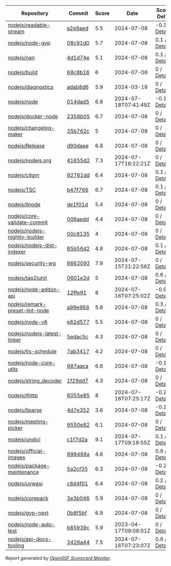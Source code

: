<!-- OPENSSF-SCORECARD-MONITOR:START -->

| Repository | Commit | Score | Date | Score Delta | Report | StepSecurity |
| -- | -- | -- | -- | -- | -- | -- |
| [nodejs/readable-stream](https://github.com/nodejs/readable-stream) | [a2e9aed](https://github.com/nodejs/readable-stream/commit/a2e9aedf4aeee4a5e4d8efcb175edb67e2817eaa) | 5.5 | 2024-07-08 | -0.3 / [Details](https://ossf.github.io/scorecard-visualizer/#/projects/github.com/nodejs/readable-stream/compare/a2e9aedf4aeee4a5e4d8efcb175edb67e2817eaa/a2e9aedf4aeee4a5e4d8efcb175edb67e2817eaa) | [View](https://ossf.github.io/scorecard-visualizer/#/projects/github.com/nodejs/readable-stream/commit/a2e9aedf4aeee4a5e4d8efcb175edb67e2817eaa) | [Fix it](https://app.stepsecurity.io/securerepo?repo=nodejs/readable-stream) |
| [nodejs/node-gyp](https://github.com/nodejs/node-gyp) | [08c91d0](https://github.com/nodejs/node-gyp/commit/08c91d08adfcf1f24e7ff3e14b454da27bb6be25) | 5.7 | 2024-07-08 | 0.1 / [Details](https://ossf.github.io/scorecard-visualizer/#/projects/github.com/nodejs/node-gyp/compare/c495083d991e26de74ec998110d6259675328d65/08c91d08adfcf1f24e7ff3e14b454da27bb6be25) | [View](https://ossf.github.io/scorecard-visualizer/#/projects/github.com/nodejs/node-gyp/commit/08c91d08adfcf1f24e7ff3e14b454da27bb6be25) | [Fix it](https://app.stepsecurity.io/securerepo?repo=nodejs/node-gyp) |
| [nodejs/nan](https://github.com/nodejs/nan) | [4d1d74e](https://github.com/nodejs/nan/commit/4d1d74e0a9ea8fa8091b88e45dc57e4c7eb9cdf7) | 5.1 | 2024-07-08 | 0.1 / [Details](https://ossf.github.io/scorecard-visualizer/#/projects/github.com/nodejs/nan/compare/56585a1cd21f25b4d56168063cedaf0831c63fef/4d1d74e0a9ea8fa8091b88e45dc57e4c7eb9cdf7) | [View](https://ossf.github.io/scorecard-visualizer/#/projects/github.com/nodejs/nan/commit/4d1d74e0a9ea8fa8091b88e45dc57e4c7eb9cdf7) | [Fix it](https://app.stepsecurity.io/securerepo?repo=nodejs/nan) |
| [nodejs/build](https://github.com/nodejs/build) | [68c8b16](https://github.com/nodejs/build/commit/68c8b16e8dc4d249b318dc55787079f314550ba6) | 6 | 2024-07-08 | 0 / [Details](https://ossf.github.io/scorecard-visualizer/#/projects/github.com/nodejs/build/compare/b0675c57520af651b65dc53d5f6971c9f8b240fe/68c8b16e8dc4d249b318dc55787079f314550ba6) | [View](https://ossf.github.io/scorecard-visualizer/#/projects/github.com/nodejs/build/commit/68c8b16e8dc4d249b318dc55787079f314550ba6) | [Fix it](https://app.stepsecurity.io/securerepo?repo=nodejs/build) |
| [nodejs/diagnostics](https://github.com/nodejs/diagnostics) | [adab8d6](https://github.com/nodejs/diagnostics/commit/adab8d62aca9e47928570c29e7e5908a0f825039) | 5.9 | 2024-03-19 | 0 / [Details](https://ossf.github.io/scorecard-visualizer/#/projects/github.com/nodejs/diagnostics/compare/adab8d62aca9e47928570c29e7e5908a0f825039/adab8d62aca9e47928570c29e7e5908a0f825039) | [View](https://ossf.github.io/scorecard-visualizer/#/projects/github.com/nodejs/diagnostics/commit/adab8d62aca9e47928570c29e7e5908a0f825039) | [Fix it](https://app.stepsecurity.io/securerepo?repo=nodejs/diagnostics) |
| [nodejs/node](https://github.com/nodejs/node) | [014dad5](https://github.com/nodejs/node/commit/014dad5953a632f44e668f9527f546c6e1bb8b86) | 6.8 | 2024-07-18T07:41:49Z | -0.1 / [Details](https://ossf.github.io/scorecard-visualizer/#/projects/github.com/nodejs/node/compare/35b8e5cb0c9890e30cd552be348cdee1aaa6d348/014dad5953a632f44e668f9527f546c6e1bb8b86) | [View](https://ossf.github.io/scorecard-visualizer/#/projects/github.com/nodejs/node/commit/014dad5953a632f44e668f9527f546c6e1bb8b86) | [Fix it](https://app.stepsecurity.io/securerepo?repo=nodejs/node) |
| [nodejs/docker-node](https://github.com/nodejs/docker-node) | [2358b05](https://github.com/nodejs/docker-node/commit/2358b05a03119c1342a4a1cb8ffb21b026737029) | 6.7 | 2024-07-08 | 0 / [Details](https://ossf.github.io/scorecard-visualizer/#/projects/github.com/nodejs/docker-node/compare/325606f2b43ff922bc5cda93e36f69184213f80c/2358b05a03119c1342a4a1cb8ffb21b026737029) | [View](https://ossf.github.io/scorecard-visualizer/#/projects/github.com/nodejs/docker-node/commit/2358b05a03119c1342a4a1cb8ffb21b026737029) | [Fix it](https://app.stepsecurity.io/securerepo?repo=nodejs/docker-node) |
| [nodejs/changelog-maker](https://github.com/nodejs/changelog-maker) | [35b762c](https://github.com/nodejs/changelog-maker/commit/35b762c78ae5beb7dbe0cacca41717ddb29a3484) | 5 | 2024-07-08 | 0 / [Details](https://ossf.github.io/scorecard-visualizer/#/projects/github.com/nodejs/changelog-maker/compare/35b762c78ae5beb7dbe0cacca41717ddb29a3484/35b762c78ae5beb7dbe0cacca41717ddb29a3484) | [View](https://ossf.github.io/scorecard-visualizer/#/projects/github.com/nodejs/changelog-maker/commit/35b762c78ae5beb7dbe0cacca41717ddb29a3484) | [Fix it](https://app.stepsecurity.io/securerepo?repo=nodejs/changelog-maker) |
| [nodejs/Release](https://github.com/nodejs/Release) | [d90daee](https://github.com/nodejs/Release/commit/d90daee4e39ab94f0f7982a8717a4dbc03df7d40) | 6.8 | 2024-07-08 | 0 / [Details](https://ossf.github.io/scorecard-visualizer/#/projects/github.com/nodejs/Release/compare/42a1d7c5f3bce8d2efc8d96c7aeb147a173ed396/d90daee4e39ab94f0f7982a8717a4dbc03df7d40) | [View](https://ossf.github.io/scorecard-visualizer/#/projects/github.com/nodejs/Release/commit/d90daee4e39ab94f0f7982a8717a4dbc03df7d40) | [Fix it](https://app.stepsecurity.io/securerepo?repo=nodejs/Release) |
| [nodejs/nodejs.org](https://github.com/nodejs/nodejs.org) | [41655d2](https://github.com/nodejs/nodejs.org/commit/41655d21147f64af24b1ad4340658984bb10cb52) | 7.3 | 2024-07-17T16:22:21Z | 0 / [Details](https://ossf.github.io/scorecard-visualizer/#/projects/github.com/nodejs/nodejs.org/compare/290775f66f028983c057745f435d548bbc4cb3c9/41655d21147f64af24b1ad4340658984bb10cb52) | [View](https://ossf.github.io/scorecard-visualizer/#/projects/github.com/nodejs/nodejs.org/commit/41655d21147f64af24b1ad4340658984bb10cb52) | [Fix it](https://app.stepsecurity.io/securerepo?repo=nodejs/nodejs.org) |
| [nodejs/citgm](https://github.com/nodejs/citgm) | [92761dd](https://github.com/nodejs/citgm/commit/92761dd7d0327a74fe8f174ace12dd832b1258e1) | 6.4 | 2024-07-08 | 0.1 / [Details](https://ossf.github.io/scorecard-visualizer/#/projects/github.com/nodejs/citgm/compare/66069f3f680d669872787467dffa37a96cf4793e/92761dd7d0327a74fe8f174ace12dd832b1258e1) | [View](https://ossf.github.io/scorecard-visualizer/#/projects/github.com/nodejs/citgm/commit/92761dd7d0327a74fe8f174ace12dd832b1258e1) | [Fix it](https://app.stepsecurity.io/securerepo?repo=nodejs/citgm) |
| [nodejs/TSC](https://github.com/nodejs/TSC) | [b47f766](https://github.com/nodejs/TSC/commit/b47f76634b9890380ff6974bdd634d63aba644d6) | 6.7 | 2024-07-08 | 0.1 / [Details](https://ossf.github.io/scorecard-visualizer/#/projects/github.com/nodejs/TSC/compare/cca8d6819b581d71bd5b95c5ee665b71463a4daa/b47f76634b9890380ff6974bdd634d63aba644d6) | [View](https://ossf.github.io/scorecard-visualizer/#/projects/github.com/nodejs/TSC/commit/b47f76634b9890380ff6974bdd634d63aba644d6) | [Fix it](https://app.stepsecurity.io/securerepo?repo=nodejs/TSC) |
| [nodejs/llnode](https://github.com/nodejs/llnode) | [de1f01d](https://github.com/nodejs/llnode/commit/de1f01d70a5c58111dd873d340f898023e4e8fe6) | 5.4 | 2024-07-08 | 0 / [Details](https://ossf.github.io/scorecard-visualizer/#/projects/github.com/nodejs/llnode/compare/de1f01d70a5c58111dd873d340f898023e4e8fe6/de1f01d70a5c58111dd873d340f898023e4e8fe6) | [View](https://ossf.github.io/scorecard-visualizer/#/projects/github.com/nodejs/llnode/commit/de1f01d70a5c58111dd873d340f898023e4e8fe6) | [Fix it](https://app.stepsecurity.io/securerepo?repo=nodejs/llnode) |
| [nodejs/core-validate-commit](https://github.com/nodejs/core-validate-commit) | [006aedd](https://github.com/nodejs/core-validate-commit/commit/006aedd1c889ebfacdf2c346efd6e6a572cbc5e0) | 4.4 | 2024-07-08 | 0 / [Details](https://ossf.github.io/scorecard-visualizer/#/projects/github.com/nodejs/core-validate-commit/compare/006aedd1c889ebfacdf2c346efd6e6a572cbc5e0/006aedd1c889ebfacdf2c346efd6e6a572cbc5e0) | [View](https://ossf.github.io/scorecard-visualizer/#/projects/github.com/nodejs/core-validate-commit/commit/006aedd1c889ebfacdf2c346efd6e6a572cbc5e0) | [Fix it](https://app.stepsecurity.io/securerepo?repo=nodejs/core-validate-commit) |
| [nodejs/nodejs-nightly-builder](https://github.com/nodejs/nodejs-nightly-builder) | [00c8135](https://github.com/nodejs/nodejs-nightly-builder/commit/00c8135102b0e272ed1d8950845a5412cc9bc237) | 4 | 2024-07-08 | 0 / [Details](https://ossf.github.io/scorecard-visualizer/#/projects/github.com/nodejs/nodejs-nightly-builder/compare/00c8135102b0e272ed1d8950845a5412cc9bc237/00c8135102b0e272ed1d8950845a5412cc9bc237) | [View](https://ossf.github.io/scorecard-visualizer/#/projects/github.com/nodejs/nodejs-nightly-builder/commit/00c8135102b0e272ed1d8950845a5412cc9bc237) | [Fix it](https://app.stepsecurity.io/securerepo?repo=nodejs/nodejs-nightly-builder) |
| [nodejs/nodejs-dist-indexer](https://github.com/nodejs/nodejs-dist-indexer) | [85b56d2](https://github.com/nodejs/nodejs-dist-indexer/commit/85b56d2afb590b8dbe3e716082123182ca19f9bc) | 4.8 | 2024-07-08 | 0.1 / [Details](https://ossf.github.io/scorecard-visualizer/#/projects/github.com/nodejs/nodejs-dist-indexer/compare/d03a1f0d36af7cd1ffd8d2ce7fb622e788177f43/85b56d2afb590b8dbe3e716082123182ca19f9bc) | [View](https://ossf.github.io/scorecard-visualizer/#/projects/github.com/nodejs/nodejs-dist-indexer/commit/85b56d2afb590b8dbe3e716082123182ca19f9bc) | [Fix it](https://app.stepsecurity.io/securerepo?repo=nodejs/nodejs-dist-indexer) |
| [nodejs/security-wg](https://github.com/nodejs/security-wg) | [6662092](https://github.com/nodejs/security-wg/commit/6662092dee09f35b4ce95fcdf481d4d048270bde) | 7.9 | 2024-07-15T21:22:56Z | 0 / [Details](https://ossf.github.io/scorecard-visualizer/#/projects/github.com/nodejs/security-wg/compare/a2b189b1e0f42b76f68fcfac8fc81515fdd7bb21/6662092dee09f35b4ce95fcdf481d4d048270bde) | [View](https://ossf.github.io/scorecard-visualizer/#/projects/github.com/nodejs/security-wg/commit/6662092dee09f35b4ce95fcdf481d4d048270bde) | [Fix it](https://app.stepsecurity.io/securerepo?repo=nodejs/security-wg) |
| [nodejs/tap2junit](https://github.com/nodejs/tap2junit) | [0601e2d](https://github.com/nodejs/tap2junit/commit/0601e2df056c9a6625eba78c627eab405d09caa8) | 5 | 2024-07-08 | 0.6 / [Details](https://ossf.github.io/scorecard-visualizer/#/projects/github.com/nodejs/tap2junit/compare/4ddd2472a94b6153d7f298fc63fde04980903f66/0601e2df056c9a6625eba78c627eab405d09caa8) | [View](https://ossf.github.io/scorecard-visualizer/#/projects/github.com/nodejs/tap2junit/commit/0601e2df056c9a6625eba78c627eab405d09caa8) | [Fix it](https://app.stepsecurity.io/securerepo?repo=nodejs/tap2junit) |
| [nodejs/node-addon-api](https://github.com/nodejs/node-addon-api) | [12ffe91](https://github.com/nodejs/node-addon-api/commit/12ffe91b8f94c0b2491fcc5b15547a3ff23ceb07) | 8 | 2024-07-16T07:25:02Z | -0.9 / [Details](https://ossf.github.io/scorecard-visualizer/#/projects/github.com/nodejs/node-addon-api/compare/7e1aa06132558fcc3de4ef5f4f6b84ff10c32502/12ffe91b8f94c0b2491fcc5b15547a3ff23ceb07) | [View](https://ossf.github.io/scorecard-visualizer/#/projects/github.com/nodejs/node-addon-api/commit/12ffe91b8f94c0b2491fcc5b15547a3ff23ceb07) | [Fix it](https://app.stepsecurity.io/securerepo?repo=nodejs/node-addon-api) |
| [nodejs/remark-preset-lint-node](https://github.com/nodejs/remark-preset-lint-node) | [a99e968](https://github.com/nodejs/remark-preset-lint-node/commit/a99e968ef22cf09bfa9088e7a5d4ff589bfdc2d8) | 5.8 | 2024-07-08 | 0.3 / [Details](https://ossf.github.io/scorecard-visualizer/#/projects/github.com/nodejs/remark-preset-lint-node/compare/2c79e4ab823c8c57bd59a86ad0523a231ef1c9b5/a99e968ef22cf09bfa9088e7a5d4ff589bfdc2d8) | [View](https://ossf.github.io/scorecard-visualizer/#/projects/github.com/nodejs/remark-preset-lint-node/commit/a99e968ef22cf09bfa9088e7a5d4ff589bfdc2d8) | [Fix it](https://app.stepsecurity.io/securerepo?repo=nodejs/remark-preset-lint-node) |
| [nodejs/node-v8](https://github.com/nodejs/node-v8) | [e82d577](https://github.com/nodejs/node-v8/commit/e82d577cdc34e19a65d919975b7ba35f2b9bc915) | 5.5 | 2024-07-08 | 0 / [Details](https://ossf.github.io/scorecard-visualizer/#/projects/github.com/nodejs/node-v8/compare/e82d577cdc34e19a65d919975b7ba35f2b9bc915/e82d577cdc34e19a65d919975b7ba35f2b9bc915) | [View](https://ossf.github.io/scorecard-visualizer/#/projects/github.com/nodejs/node-v8/commit/e82d577cdc34e19a65d919975b7ba35f2b9bc915) | [Fix it](https://app.stepsecurity.io/securerepo?repo=nodejs/node-v8) |
| [nodejs/nodejs-latest-linker](https://github.com/nodejs/nodejs-latest-linker) | [5edac5c](https://github.com/nodejs/nodejs-latest-linker/commit/5edac5c47c6b3f619bff3e51996dd18796f92c71) | 4.3 | 2024-07-08 | 0 / [Details](https://ossf.github.io/scorecard-visualizer/#/projects/github.com/nodejs/nodejs-latest-linker/compare/5edac5c47c6b3f619bff3e51996dd18796f92c71/5edac5c47c6b3f619bff3e51996dd18796f92c71) | [View](https://ossf.github.io/scorecard-visualizer/#/projects/github.com/nodejs/nodejs-latest-linker/commit/5edac5c47c6b3f619bff3e51996dd18796f92c71) | [Fix it](https://app.stepsecurity.io/securerepo?repo=nodejs/nodejs-latest-linker) |
| [nodejs/lts-schedule](https://github.com/nodejs/lts-schedule) | [7ab3417](https://github.com/nodejs/lts-schedule/commit/7ab3417749715bd6665eb840da54a5bea696ecc0) | 4.2 | 2024-07-08 | 0 / [Details](https://ossf.github.io/scorecard-visualizer/#/projects/github.com/nodejs/lts-schedule/compare/7ab3417749715bd6665eb840da54a5bea696ecc0/7ab3417749715bd6665eb840da54a5bea696ecc0) | [View](https://ossf.github.io/scorecard-visualizer/#/projects/github.com/nodejs/lts-schedule/commit/7ab3417749715bd6665eb840da54a5bea696ecc0) | [Fix it](https://app.stepsecurity.io/securerepo?repo=nodejs/lts-schedule) |
| [nodejs/node-core-utils](https://github.com/nodejs/node-core-utils) | [987aaca](https://github.com/nodejs/node-core-utils/commit/987aacaded33e94548cb22904c7fb828fd73e804) | 6.6 | 2024-07-08 | -0.1 / [Details](https://ossf.github.io/scorecard-visualizer/#/projects/github.com/nodejs/node-core-utils/compare/78ad33777bdf1dda71e63114fb4b6fbc6e39b81d/987aacaded33e94548cb22904c7fb828fd73e804) | [View](https://ossf.github.io/scorecard-visualizer/#/projects/github.com/nodejs/node-core-utils/commit/987aacaded33e94548cb22904c7fb828fd73e804) | [Fix it](https://app.stepsecurity.io/securerepo?repo=nodejs/node-core-utils) |
| [nodejs/string_decoder](https://github.com/nodejs/string_decoder) | [1f29dd7](https://github.com/nodejs/string_decoder/commit/1f29dd715a6c829da89e869af7dafc231c20ed9f) | 4.3 | 2024-07-08 | 0 / [Details](https://ossf.github.io/scorecard-visualizer/#/projects/github.com/nodejs/string_decoder/compare/1f29dd715a6c829da89e869af7dafc231c20ed9f/1f29dd715a6c829da89e869af7dafc231c20ed9f) | [View](https://ossf.github.io/scorecard-visualizer/#/projects/github.com/nodejs/string_decoder/commit/1f29dd715a6c829da89e869af7dafc231c20ed9f) | [Fix it](https://app.stepsecurity.io/securerepo?repo=nodejs/string_decoder) |
| [nodejs/llhttp](https://github.com/nodejs/llhttp) | [6055e85](https://github.com/nodejs/llhttp/commit/6055e856280e70b1c31281267f98e830a1412e62) | 8 | 2024-07-16T07:25:17Z | -0.2 / [Details](https://ossf.github.io/scorecard-visualizer/#/projects/github.com/nodejs/llhttp/compare/6055e856280e70b1c31281267f98e830a1412e62/6055e856280e70b1c31281267f98e830a1412e62) | [View](https://ossf.github.io/scorecard-visualizer/#/projects/github.com/nodejs/llhttp/commit/6055e856280e70b1c31281267f98e830a1412e62) | [Fix it](https://app.stepsecurity.io/securerepo?repo=nodejs/llhttp) |
| [nodejs/llparse](https://github.com/nodejs/llparse) | [4d7e352](https://github.com/nodejs/llparse/commit/4d7e35267870b576f41112f6f720f4a1009b10b8) | 3.6 | 2024-07-08 | -0.1 / [Details](https://ossf.github.io/scorecard-visualizer/#/projects/github.com/nodejs/llparse/compare/4d7e35267870b576f41112f6f720f4a1009b10b8/4d7e35267870b576f41112f6f720f4a1009b10b8) | [View](https://ossf.github.io/scorecard-visualizer/#/projects/github.com/nodejs/llparse/commit/4d7e35267870b576f41112f6f720f4a1009b10b8) | [Fix it](https://app.stepsecurity.io/securerepo?repo=nodejs/llparse) |
| [nodejs/meeting-picker](https://github.com/nodejs/meeting-picker) | [9550e82](https://github.com/nodejs/meeting-picker/commit/9550e823b2c3b948eae8145afc557cd530951e83) | 6.1 | 2024-07-08 | 0 / [Details](https://ossf.github.io/scorecard-visualizer/#/projects/github.com/nodejs/meeting-picker/compare/956fbd94f117d1c3c6d22872b5936438bbfed16d/9550e823b2c3b948eae8145afc557cd530951e83) | [View](https://ossf.github.io/scorecard-visualizer/#/projects/github.com/nodejs/meeting-picker/commit/9550e823b2c3b948eae8145afc557cd530951e83) | [Fix it](https://app.stepsecurity.io/securerepo?repo=nodejs/meeting-picker) |
| [nodejs/undici](https://github.com/nodejs/undici) | [c1f7d2a](https://github.com/nodejs/undici/commit/c1f7d2a9a6556e5a34fdf5ed38c77ce636f1ff02) | 9.1 | 2024-07-17T09:18:55Z | 0.1 / [Details](https://ossf.github.io/scorecard-visualizer/#/projects/github.com/nodejs/undici/compare/f9d18b3140031cfb8668be42b0564621269b2ef9/c1f7d2a9a6556e5a34fdf5ed38c77ce636f1ff02) | [View](https://ossf.github.io/scorecard-visualizer/#/projects/github.com/nodejs/undici/commit/c1f7d2a9a6556e5a34fdf5ed38c77ce636f1ff02) | [Fix it](https://app.stepsecurity.io/securerepo?repo=nodejs/undici) |
| [nodejs/official-images](https://github.com/nodejs/official-images) | [998488a](https://github.com/nodejs/official-images/commit/998488aded6d858b073320b7e0d93903005277c1) | 4.6 | 2024-07-08 | 0.9 / [Details](https://ossf.github.io/scorecard-visualizer/#/projects/github.com/nodejs/official-images/compare/0043a2597f764b1c0374abd06c57d496d6cc8ffd/998488aded6d858b073320b7e0d93903005277c1) | [View](https://ossf.github.io/scorecard-visualizer/#/projects/github.com/nodejs/official-images/commit/998488aded6d858b073320b7e0d93903005277c1) | [Fix it](https://app.stepsecurity.io/securerepo?repo=nodejs/official-images) |
| [nodejs/package-maintenance](https://github.com/nodejs/package-maintenance) | [5a2cf35](https://github.com/nodejs/package-maintenance/commit/5a2cf352cb10bb9e0094d8020064cfd85f52a4b9) | 6.3 | 2024-07-08 | -0.2 / [Details](https://ossf.github.io/scorecard-visualizer/#/projects/github.com/nodejs/package-maintenance/compare/86e8fdaeef78fcd366914aa05bca0a53c37baa2a/5a2cf352cb10bb9e0094d8020064cfd85f52a4b9) | [View](https://ossf.github.io/scorecard-visualizer/#/projects/github.com/nodejs/package-maintenance/commit/5a2cf352cb10bb9e0094d8020064cfd85f52a4b9) | [Fix it](https://app.stepsecurity.io/securerepo?repo=nodejs/package-maintenance) |
| [nodejs/uvwasi](https://github.com/nodejs/uvwasi) | [c8d4f01](https://github.com/nodejs/uvwasi/commit/c8d4f01c909565c776947f38f9343521ada2534e) | 6.4 | 2024-07-08 | 0.2 / [Details](https://ossf.github.io/scorecard-visualizer/#/projects/github.com/nodejs/uvwasi/compare/83dd1fc85077346b1f49a8f3f7a6db96cc0d299d/c8d4f01c909565c776947f38f9343521ada2534e) | [View](https://ossf.github.io/scorecard-visualizer/#/projects/github.com/nodejs/uvwasi/commit/c8d4f01c909565c776947f38f9343521ada2534e) | [Fix it](https://app.stepsecurity.io/securerepo?repo=nodejs/uvwasi) |
| [nodejs/corepack](https://github.com/nodejs/corepack) | [3e3b046](https://github.com/nodejs/corepack/commit/3e3b04619cb4a91f207a72fb450f6fc4e2f01aec) | 5.9 | 2024-07-08 | 0 / [Details](https://ossf.github.io/scorecard-visualizer/#/projects/github.com/nodejs/corepack/compare/df1b773942a81ae9d57ea0b2ee7c0d9d2fe52e93/3e3b04619cb4a91f207a72fb450f6fc4e2f01aec) | [View](https://ossf.github.io/scorecard-visualizer/#/projects/github.com/nodejs/corepack/commit/3e3b04619cb4a91f207a72fb450f6fc4e2f01aec) | [Fix it](https://app.stepsecurity.io/securerepo?repo=nodejs/corepack) |
| [nodejs/gyp-next](https://github.com/nodejs/gyp-next) | [0b8f5bf](https://github.com/nodejs/gyp-next/commit/0b8f5bfcaac7eb02a4fd7154712b08adb3c84aba) | 6.9 | 2024-07-08 | 0 / [Details](https://ossf.github.io/scorecard-visualizer/#/projects/github.com/nodejs/gyp-next/compare/4a8e328641dac7d6416d5061345fded81ba6fa1f/0b8f5bfcaac7eb02a4fd7154712b08adb3c84aba) | [View](https://ossf.github.io/scorecard-visualizer/#/projects/github.com/nodejs/gyp-next/commit/0b8f5bfcaac7eb02a4fd7154712b08adb3c84aba) | [Fix it](https://app.stepsecurity.io/securerepo?repo=nodejs/gyp-next) |
| [nodejs/node-auto-test](https://github.com/nodejs/node-auto-test) | [b85939c](https://github.com/nodejs/node-auto-test/commit/b85939c0dc88670c1d3fbed36b5aba01e2c3f4c7) | 5.9 | 2023-04-17T09:08:01Z | 0 / [Details](https://ossf.github.io/scorecard-visualizer/#/projects/github.com/nodejs/node-auto-test/compare/b85939c0dc88670c1d3fbed36b5aba01e2c3f4c7/b85939c0dc88670c1d3fbed36b5aba01e2c3f4c7) | [View](https://ossf.github.io/scorecard-visualizer/#/projects/github.com/nodejs/node-auto-test/commit/b85939c0dc88670c1d3fbed36b5aba01e2c3f4c7) | [Fix it](https://app.stepsecurity.io/securerepo?repo=nodejs/node-auto-test) |
| [nodejs/api-docs-tooling](https://github.com/nodejs/api-docs-tooling) | [3426a44](https://github.com/nodejs/api-docs-tooling/commit/3426a447ced5b37471de5b7b62e2c348fe0f57aa) | 7.5 | 2024-07-16T07:23:07Z | 0.9 / [Details](https://ossf.github.io/scorecard-visualizer/#/projects/github.com/nodejs/api-docs-tooling/compare/7290e52537873036a671aaed80fcc6b8ce71b549/3426a447ced5b37471de5b7b62e2c348fe0f57aa) | [View](https://ossf.github.io/scorecard-visualizer/#/projects/github.com/nodejs/api-docs-tooling/commit/3426a447ced5b37471de5b7b62e2c348fe0f57aa) | [Fix it](https://app.stepsecurity.io/securerepo?repo=nodejs/api-docs-tooling) |

_Report generated by [OpenSSF Scorecard Monitor](https://github.com/ossf/scorecard-monitor)._

<!-- OPENSSF-SCORECARD-MONITOR:END -->